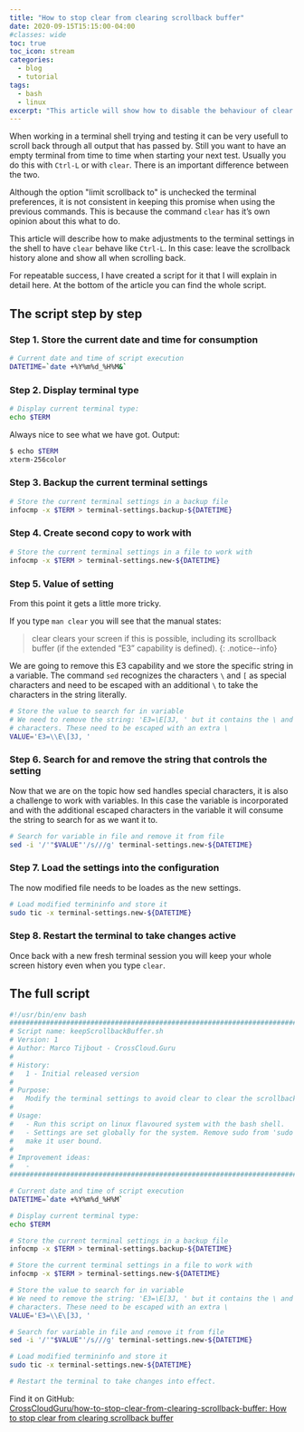```yaml
---
title: "How to stop clear from clearing scrollback buffer"
date: 2020-09-15T15:15:00-04:00
#classes: wide
toc: true
toc_icon: stream
categories:
  - blog
  - tutorial
tags:
  - bash
  - linux
excerpt: "This article will show how to disable the behaviour of clear avoiding to erase this history of your terminal output."
---
```


When working in a terminal shell trying and testing it can be very usefull to scroll back through all output that has passed by. Still you want to have an empty terminal from time to time when starting your next test. Usually you do this with `Ctrl-L` or with `clear`. There is an important difference between the two.

Although the option "limit scrollback to" is unchecked the terminal preferences, it is not consistent in keeping this promise when using the previous commands. This is because the command `clear` has it’s own opinion about this what to do. 

This article will describe how to make adjustments to the terminal settings in the shell to have `clear` behave like `Ctrl-L`. In this case: leave the scrollback history alone and show all when scrolling back. 

For repeatable success, I have created a script for it that I will explain in detail here. At the bottom of the article you can find the whole script.

## The script step by step

### Step 1. Store the current date and time for consumption

```bash
# Current date and time of script execution
DATETIME=`date +%Y%m%d_%H%M&`
```

### Step 2. Display terminal type

```bash
# Display current terminal type:
echo $TERM
```

Always nice to see what we have got.
Output:

```bash
$ echo $TERM
xterm-256color
```
### Step 3. Backup the current terminal settings

```bash
# Store the current terminal settings in a backup file
infocmp -x $TERM > terminal-settings.backup-${DATETIME}
```

### Step 4. Create second copy to work with

```bash
# Store the current terminal settings in a file to work with
infocmp -x $TERM > terminal-settings.new-${DATETIME}
```

### Step 5. Value of setting
From this point it gets a little more tricky.

If you type `man clear` you will see that the manual states:

> clear clears your screen if this is possible, including its scrollback buffer (if the extended “E3” capability is defined).
{: .notice--info}

We are going to remove this E3 capability and we store the specific string in a variable. The command `sed` recognizes the characters `\` and `[` as special characters and need to be escaped with an additional `\` to take the characters in the string literally.

```bash
# Store the value to search for in variable
# We need to remove the string: 'E3=\E[3J, ' but it contains the \ and [ special
# characters. These need to be escaped with an extra \
VALUE='E3=\\E\[3J, '
```

### Step 6. Search for and remove the string that controls the setting

Now that we are on the topic how sed handles special characters, it is also a challenge to work with variables. In this case the variable is incorporated and with the additional escaped characters in the variable it will consume the string to search for as we want it to.

```bash
# Search for variable in file and remove it from file
sed -i '/'"$VALUE"'/s///g' terminal-settings.new-${DATETIME}
```

### Step 7. Load the settings into the configuration
The now modified file needs to be loades as the new settings.

```bash 
# Load modified termininfo and store it
sudo tic -x terminal-settings.new-${DATETIME}
```

### Step 8. Restart the terminal to take changes active
Once back with a new fresh terminal session you will keep your whole screen history even when you type `clear`.

## The full script

```bash
#!/usr/bin/env bash
################################################################################
# Script name: keepScrollbackBuffer.sh
# Version: 1
# Author: Marco Tijbout - CrossCloud.Guru
#
# History:
#   1 - Initial released version
#
# Purpose:
#   Modify the terminal settings to avoid clear to clear the scrollback buffer
#
# Usage:
#   - Run this script on linux flavoured system with the bash shell.
#   - Settings are set globally for the system. Remove sudo from 'sudo tic' to
#   make it user bound.
#
# Improvement ideas:
#   -
################################################################################

# Current date and time of script execution
DATETIME=`date +%Y%m%d_%H%M`

# Display current terminal type:
echo $TERM

# Store the current terminal settings in a backup file
infocmp -x $TERM > terminal-settings.backup-${DATETIME}

# Store the current terminal settings in a file to work with
infocmp -x $TERM > terminal-settings.new-${DATETIME}

# Store the value to search for in variable
# We need to remove the string: 'E3=\E[3J, ' but it contains the \ and [ special
# characters. These need to be escaped with an extra \
VALUE='E3=\\E\[3J, '

# Search for variable in file and remove it from file
sed -i '/'"$VALUE"'/s///g' terminal-settings.new-${DATETIME}

# Load modified termininfo and store it
sudo tic -x terminal-settings.new-${DATETIME}

# Restart the terminal to take changes into effect.
```

Find it on GitHub:  
[CrossCloudGuru/how-to-stop-clear-from-clearing-scrollback-buffer: How to stop clear from clearing scrollback buffer](https://github.com/CrossCloudGuru/how-to-stop-clear-from-clearing-scrollback-buffer)
